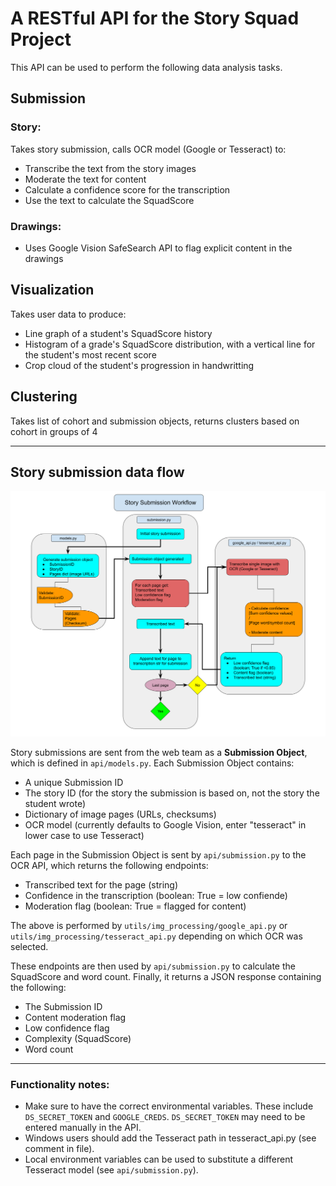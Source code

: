 # A RESTful API for the Story Squad Project

This API can be used to perform the following data analysis tasks. 

## Submission 

### Story:
Takes story submission, calls OCR model (Google or Tesseract) to: 
* Transcribe the text from the story images
* Moderate the text for content
* Calculate a confidence score for the transcription
* Use the text to calculate the SquadScore

### Drawings:
* Uses Google Vision SafeSearch API to flag explicit content in the drawings

## Visualization
Takes user data to produce:
* Line graph of a student's SquadScore history
* Histogram of a grade's SquadScore distribution, with a vertical line for the student's most recent score
* Crop cloud of the student's progression in handwritting 

## Clustering
Takes list of cohort and submission objects, returns clusters based on cohort in groups of 4

----------------------

## Story submission data flow
![OCR-Endpoint-Interactions.png](../assets/OCR-Endpoint-Interactions.png)

Story submissions are sent from the web team as a **Submission Object**, which is defined in `api/models.py`. Each Submission Object contains:
* A unique Submission ID
* The story ID (for the story the submission is based on, not the story the student wrote)
* Dictionary of image pages (URLs, checksums)
* OCR model (currently defaults to Google Vision, enter "tesseract" in lower case to use Tesseract)

Each page in the Submission Object is sent by `api/submission.py` to the OCR API, which returns the following endpoints:
* Transcribed text for the page (string)
* Confidence in the transcription (boolean: True = low confiende)
* Moderation flag (boolean: True = flagged for content)

The above is performed by `utils/img_processing/google_api.py` or `utils/img_processing/tesseract_api.py` depending on which OCR was selected.

These endpoints are then used by `api/submission.py` to calculate the SquadScore and word count. Finally, it returns a JSON response containing the following:
* The Submission ID
* Content moderation flag
* Low confidence flag
* Complexity (SquadScore)
* Word count

-----------
### Functionality notes:
* Make sure to have the correct environmental variables. These include `DS_SECRET_TOKEN` and `GOOGLE_CREDS`. `DS_SECRET_TOKEN` may need to be entered manually in the API.
* Windows users should add the Tesseract path in tesseract_api.py (see comment in file).
* Local environment variables can be used to substitute a different Tesseract model (see `api/submission.py`).  
